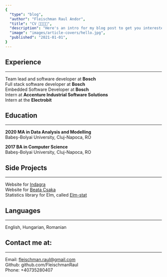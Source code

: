 ```yaml
---
{
  "type": "blog",
  "author": "Fleischman Raul Andor",
  "title": "CV 🚀🚀🚀🚀",
  "description": "Here's an intro for my blog post to get you interested in reading more...",
  "image": "images/article-covers/hello.jpg",
  "published": "2021-01-01",
}
---
```



## Experience
---
Team lead and software developer at **Bosch**  
Full stack software developer at **Bosch**  
Embedded Software Developer at **Bosch**  
Intern at **Accenture Industrial Software Solutions**  
Intern at the **Electrobit**


## Education
---

**2020 MA in Data Analysis and Modelling**  
Babeș-Bolyai University, Cluj-Napoca, RO

**2017 BA in Computer Science**  
Babeș-Bolyai University, Cluj-Napoca, RO


## Side Projects
---

Website for [Indagra](https://www.indagrasrl.ro)  
Website for [Beata Csaka](https://beatacsaka.design)  
Statistics library for Elm, called [Elm-stat](https://package.elm-lang.org/packages/jxxcarlson/elm-stat/latest)

## Languages 
---

English, Hungarian, Romanian

## Contact me at:
---

Email: fleischman.raul@gmail.com  
Github: github.com/FleischmanRaul  
Phone: +40735280407

